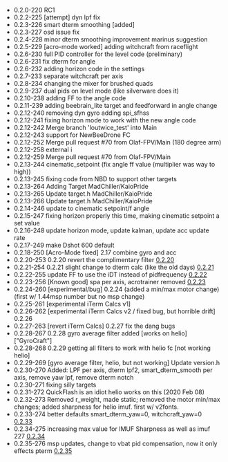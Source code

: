 - 0.2.0-220 RC1
- 0.2.2-225 [attempt] dyn lpf fix
- 0.2.3-226 smart dterm smoothing [added]
- 0.2.3-227 osd issue fix
- 0.2.4-228 minor dterm smoothing improvement marinus suggestion
- 0.2.5-229 [acro-mode worked] adding witchcraft from raceflight
- 0.2.6-230 full PID controller for the level code (preliminary)
- 0.2.6-231 fix dterm for angle
- 0.2.6-232 adding horizon code in the settings
- 0.2.7-233 separate witchcraft per axis
- 0.2.8-234 changing the mixer for brushed quads
- 0.2.9-237 dual pids on level mode (like silverware does it)
- 0.2.10-238  adding FF to the angle code
- 0.2.11-239  adding beebrain_lite target and feedforward in angle change
- 0.2.12-240  removing dyn gyro adding spi_sfhss
- 0.2.12-241  fixing horizon mode to work with the new angle code
- 0.2.12-242  Merge branch 'loutwice_test' into Main
- 0.2.12-243  support for NewBeeDrone FC
- 0.2.12-252  Merge pull request #70 from Olaf-FPV/Main (180 degree arm)
- 0.2.12-258  external i
- 0.2.12-259  Merge pull request #70 from Olaf-FPV/Main
- 0.2.13-244  cinematic_setpoint (fix angle ff value (multiplier was way to high))
- 0.2.13-245  fixing code from NBD to support other targets
- 0.2.13-264  Adding Target MadChiller/KaioPride
- 0.2.13-265  Update target.h MadChiller/KaioPride
- 0.2.13-266  Update target.h MadChiller/KaioPride
- 0.2.14-246  update to cinematic setpoint/f angle
- 0.2.15-247  fixing horizon properly this time, making cinematic setpoint a set value
- 0.2.16-248  update horizon mode, update kalman, update acc update rate
- 0.2.17-249  make Dshot 600 default
- 0.2.18-250  [Acro-Mode fixed] 2.17 combine gyro and acc
- 0.2.20-253  0.2.20 revert the complimentary filter [0.2.20](https://github.com/emuflight/EmuFlight/commit/856650e558a123e633912732f29d5554364574a1)
- 0.2.21-254  0.2.21 slight change to dterm calc (like the old days) [0.2.21](https://github.com/emuflight/EmuFlight/commit/219a6a3f53e29a267063ae7877fd49774899d0de)
- 0.2.22-255  update FF to use the iDT instead of pidfrequency [0.2.22](https://github.com/emuflight/EmuFlight/commit/359e767e7d6cd279bc63e5db364b7f4c62a8db25)
- 0.2.23-256  [Known good] spa per axis, acrotrainer removed [0.2.23](https://github.com/emuflight/EmuFlight/commit/8db96683dc3ad0c3a4e9bb421139975c66577e5f)
- 0.2.24-260  [experimental/bug] 0.2.24 (added a min/max motor change) (first w/ 1.44msp number but no msp change)
- 0.2.25-261  [experimental iTerm Calcs v1]
- 0.2.26-262  [experimental iTerm Calcs v2 / fixed bug, but horrible drift] 0.2.26
- 0.2.27-263  [revert iTerm Calcs] 0.2.27 fix the dang bugs
- 0.2.28-267  0.2.28 gyro average filter added [works on helio] ["GyroCraft"]
- 0.2.28-268  0.2.29 getting all filters to work with helio fc [not working helio]
- 0.2.29-269  [gyro average filter, helio, but not working] Update version.h
- 0.2.30-270  Added: LPF per axis, dterm lpf2, smart_dterm_smooth per axis, remove yaw lpf, remove dterm notch
- 0.2.30-271  fixing silly targets
- 0.2.31-272  QuickFlash is an idiot helio works on this (2020 Feb 08)
- 0.2.32-273  Removed r_weight, made static; removed the motor min/max changes; added sharpness for helio imuf. first  w/ v2fonts.
- 0.2.33-274  better defaults smart_dterm_yaw=0, witchcraft_yaw=0 [0.2.33](https://github.com/emuflight/EmuFlight/commit/ae4b3901d0002ecd17c2eb8cce1f4fdc07e2953c)
- 0.2.34-275  increasing max value for IMUF Sharpness as well as imuf 227 [0.2.34](https://github.com/emuflight/EmuFlight/commit/dbfca3c25c022d1e71c234cc88a2b37393bca2f5)
- 0.2.35-276  msp updates, change to vbat pid compensation, now it only effects pterm [0.2.35](https://github.com/emuflight/EmuFlight/commit/4e9f735e95b8da62fa2fd519def32716b7a06ff4)

